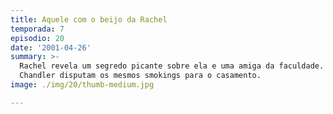 ```yaml
---
title: Aquele com o beijo da Rachel
temporada: 7
episodio: 20
date: '2001-04-26'
summary: >-
  Rachel revela um segredo picante sobre ela e uma amiga da faculdade. Ross e
  Chandler disputam os mesmos smokings para o casamento.
image: ./img/20/thumb-medium.jpg

---
```

